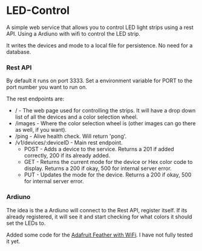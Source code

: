 # LED-Control

A simple web service that allows you to control LED light strips using a rest API. Using a Ardiuno with wifi to control the LED strip.

It writes the devices and mode to a local file for persistence. No need for a database.

### Rest API

By default it runs on port 3333. Set a environment variable for PORT to the port number you want to run on.

The rest endpoints are:
* / - The web page used for controlling the strips. It will have a drop down list of all the devices and a color selection wheel.
* /images - Where the color selection wheel is (other images can go there as well, if you want).
* /ping - Alive health check. Will return 'pong'.
* /v1/devices/:deviceID - Main rest endpoint.
  * POST - Adds a device to the service. Returns a 201 if added correctly, 200 if its already added.
  * GET - Returns the current mode for the device or Hex color code to display. Returns a 200 if okay, 500 for internal server error.
  * PUT - Updates the mode for the device. Returns a 200 if okay, 500 for internal server error.

### Ardiuno

The idea is the a Ardiuno will connect to the Rest API, register itself. If its already registered, it will see it and start checking for what colors it should set the LEDs to.

Added some code for the [Adafruit Feather with WiFi](https://www.adafruit.com/product/2821). I have not fully tested it yet.
